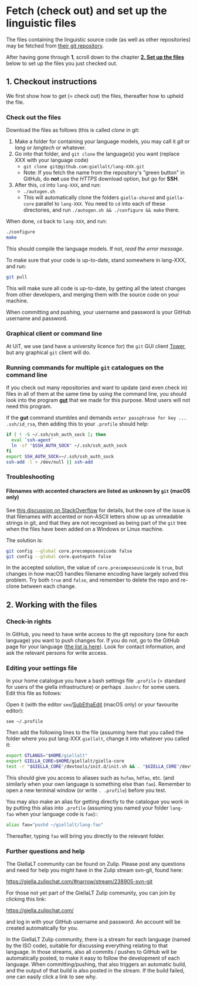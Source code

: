 # Fetch (check out) and set up the linguistic files

The files containing the linguistic source code (as well as other repositories) may be fetched from [their git repository](http://github.com/giellalt/).

After having gone through **1**, scroll down to the chapter **[2. Set up the files](#2-set-up-the-files)** below to set up the files you just checked out.

## 1. Checkout instructions

We first show how to get (= check out) the files, thereafter how to upheld the file.

### Check out the files

Download the files as follows (this is called _clone_ in git:

1. Make a folder for containing your language models, you may call it _git_ or _lang_ or _langtech_ or whatever.
1. Go into that folder, and `git clone` the language(s) you want (replace XXX with your language code)
   - `git clone git@github.com:giellalt/lang-XXX.git`
   - Note: If you fetch the name from the repository's "green button" in GitHub, do **not** use the _HTTPS_ download option, but go for **SSH**.
1. After this, `cd` into `lang-XXX`, and run:
   - `./autogen.sh`
   - This will automatically clone the folders `giella-shared` and `giella-core` parallel to `lang-XXX`. You need to `cd` into each of these directories, and run `./autogen.sh && ./configure && make` there.

When done, `cd` back to `lang-XXX`, and run:

```sh
./configure
make
```

This should compile the language models. If not, _read the error message_.

To make sure that your code is up-to-date, stand somewhere in lang-XXX, and run:

```sh
git pull
```

This will make sure all code is up-to-date, by getting all the latest changes from other developers, and merging them with the source code on your machine.

When committing and pushing, your username and password is your GitHub username and password.

### Graphical client or command line

At UiT, we use (and have a university licence for) the `git` GUI client [Tower](https://www.git-tower.com/), but any graphical `git` client will do.

### Running commands for multiple `git` catalogues on the command line

If you check out many repositories and want to update (and even check in) files in all of them at the same time by using the command line, you should look into the program [**gut**](SetUpGut.md) that we made for this purpose. Most users will not need this program.

If the **gut** command stumbles and demands `enter passphrase for key ... .ssh/id_rsa`, then adding this to your `.profile` should help:

```sh
if [ ! -S ~/.ssh/ssh_auth_sock ]; then
  eval `ssh-agent`
  ln -sf "$SSH_AUTH_SOCK" ~/.ssh/ssh_auth_sock
fi
export SSH_AUTH_SOCK=~/.ssh/ssh_auth_sock
ssh-add -l > /dev/null || ssh-add
```

### Troubleshooting

#### Filenames with accented characters are listed as unknown by `git` (macOS only)

See [this discussion on StackOverflow](https://stackoverflow.com/questions/5581857/git-and-the-umlaut-problem-on-mac-os-x/15553796#15553796) for details, but the core of the issue is that filenames with accented or non-ASCII letters show up as unreadable strings in git, and that they are not recognised as being part of the `git` tree when the files have been added on a Windows or Linux machine.

The solution is:

```sh
git config --global core.precomposeunicode false
git config --global core.quotepath false
```

In the accepted solution, the value of `core.precomposeunicode` is `true`, but changes in how macOS handles filename encoding have largely solved this problem. Try both `true` and `false`, and remember to delete the repo and re-clone between each change.

## 2. Working with the files

### Check-in rights

In GitHub, you need to have write access to the git repository (one for each language) you want to push changes for. If you do not, go to the GitHub page for your language ([the list is here](../LanguageModels.md)). Look for contact information, and ask the relevant persons for write access.

### Editing your settings file

In your home catalogue you have a bash settings file `.profile` (= standard for users of the giella infrastructure) or perhaps `.bashrc` for some users. Edit this file as follows:

Open it (with the editor `see`/[SubEthaEdit](https://subethaedit.net) (macOS only) or your favourite editor):

`see ~/.profile`

Then add the following lines to the file (assuming here that you called the folder where you put lang-XXX `giellalt`, change it into whatever you called it:

```sh
export GTLANGS="$HOME/giellalt"
export GIELLA_CORE=$HOME/giellalt/giella-core
test -r "$GIELLA_CORE"/devtools/init.d/init.sh && . "$GIELLA_CORE"/devtools/init.d/init.sh
```

This should give you access to aliases such as `hufao`, `hdfao`, etc. (and similarly when your own language is something else than `fao`). Remember to open a new terminal window (or write `. .profile`) before you test.

You may also make an alias for getting directly to the catalogue you work in by putting this alias into `.profile` (assuming you named your folder `lang-fao` when your language code is `fao`)::

```sh
alias fao="pushd ~/giellalt/lang-fao"
```

Thereafter, typing `fao` will bring you directly to the relevant folder.

### Further questions and help

The GiellaLT community can be found on Zulip. Please post any questions and need for help you might have in the Zulip stream svn-git, found here:

<https://giella.zulipchat.com/#narrow/stream/238905-svn-git>

For those not yet part of the GiellaLT Zulip community, you can join by clicking this link:

<https://giella.zulipchat.com/>

and log in with your GitHub username and password. An account will be created automatically for you.

In the GiellaLT Zulip community, there is a stream for each language (named by the ISO code), suitable for discussing everything relating to that language. In those streams, also all commits / pushes to GitHub will be automatically posted, to make it easy to follow the development of each language. When committing/pushing, that also triggers an automatic build, and the output of that build is also posted in the stream. If the build failed, one can easily click a link to see why.
